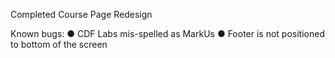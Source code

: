 Completed Course Page Redesign

Known bugs:
    ● CDF Labs mis-spelled as MarkUs
    ● Footer is not positioned to bottom of the screen